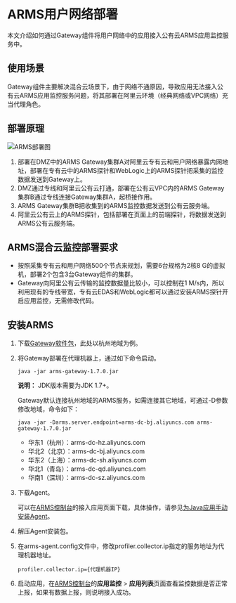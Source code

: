 # ARMS用户网络部署

本文介绍如何通过Gateway组件将用户网络中的应用接入公有云ARMS应用监控服务中。

## 使用场景

Gateway组件主要解决混合云场景下，由于网络不通原因，导致应用无法接入公有云ARMS应用监控服务问题，将其部署在阿里云环境（经典网络或VPC网络）充当代理角色。

## 部署原理

![ARMS部署图](../images/p188912.png "ARMS部署图")

1.  部署在DMZ中的ARMS Gateway集群A对阿里云专有云和用户网络暴露内网地址，部署在专有云中的ARMS探针和WebLogic上的ARMS探针把采集的监控数据发送到Gateway上。
2.  DMZ通过专线和阿里云公有云打通，部署在公有云VPC内的ARMS Gateway集群B通过专线连接Gateway集群A，起桥接作用。
3.  ARMS Gateway集群B把收集到的ARMS监控数据发送到公有云服务端。
4.  阿里云公有云上的ARMS探针，包括部署在页面上的前端探针，将数据发送到ARMS公有云服务端。

## ARMS混合云监控部署要求

-   按照采集专有云和用户网络500个节点来规划，需要6台规格为2核8 G的虚拟机，部署2个包含3台Gateway组件的集群。
-   Gateway向阿里公有云传输的监控数据量比较小，可以控制在1 M/s内，所以利用现有的专线带宽，专有云EDAS和WebLogic都可以通过安装ARMS探针开启应用监控，无需修改代码。

## 安装ARMS

1.  下载[Gateway软件包](https://arms-apm-hangzhou.oss-cn-hangzhou.aliyuncs.com/arms-gateway-1.7.0.jar)，此处以杭州地域为例。
2.  将Gateway部署在代理机器上，通过如下命令启动。

    ```
    java -jar arms-gateway-1.7.0.jar
    ```

    **说明：** JDK版本需要为JDK 1.7+。

    Gateway默认连接杭州地域的ARMS服务，如需连接其它地域，可通过-D参数修改地域，命令如下：

    ```
    java -jar -Darms.server.endpoint=arms-dc-bj.aliyuncs.com arms-gateway-1.7.0.jar
    ```

    -   华东1（杭州）：arms-dc-hz.aliyuncs.com
    -   华北2（北京）：arms-dc-bj.aliyuncs.com
    -   华东2（上海）：arms-dc-sh.aliyuncs.com
    -   华北1（青岛）：arms-dc-qd.aliyuncs.com
    -   华南1（深圳）：arms-dc-sz.aliyuncs.com
3.  下载Agent。

    可以在[ARMS控制台](https://arms-ap-southeast-1.console.aliyun.com/#/home)的接入应用页面下载，具体操作，请参见[为Java应用手动安装Agent](/intl.zh-CN/应用监控/接入应用监控/开始监控Java应用/为Java应用手动安装Agent.md)。

4.  解压Agent安装包。
5.  在arms-agent.config文件中，修改profiler.collector.ip指定的服务地址为代理机器地址。

    ```
    profiler.collector.ip={代理机器IP}
    ```

6.  启动应用，在[ARMS控制台](https://arms-ap-southeast-1.console.aliyun.com/#/home)的**应用监控** \> **应用列表**页面查看监控数据是否正常上报，如果有数据上报，则说明接入成功。

